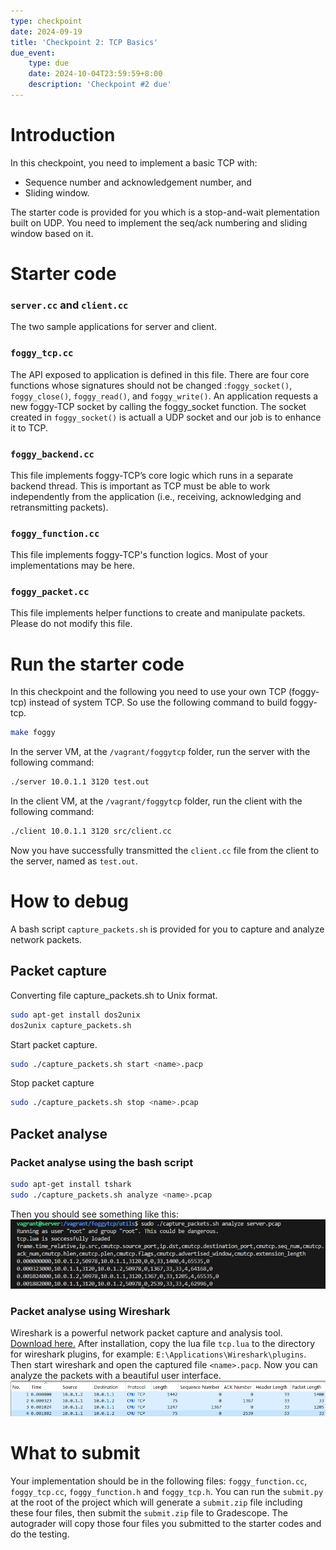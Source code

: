 ```yaml
---
type: checkpoint
date: 2024-09-19
title: 'Checkpoint 2: TCP Basics'
due_event: 
    type: due
    date: 2024-10-04T23:59:59+8:00
    description: 'Checkpoint #2 due'
---
```


# Introduction
In this checkpoint, you need to implement a basic TCP with:

* Sequence number and acknowledgement number, and
* Sliding window.

The starter code is provided for you which is a stop-and-wait plementation built on UDP. You need to implement the seq/ack numbering and sliding window based on it.

# Starter code

### ```server.cc``` and ```client.cc```
The two sample applications for server and client. 

### ```foggy_tcp.cc```
The API exposed to application is defined in this file. There are four core functions whose signatures should not be changed :```foggy_socket()```, ```foggy_close()```, ```foggy_read()```, and ```foggy_write()```. An application requests a new foggy-TCP socket by calling the foggy_socket function. The socket created in ```foggy_socket()``` is actuall a UDP socket and our job is to enhance it to TCP.

### ```foggy_backend.cc```
This file implements foggy-TCP’s core logic which runs in a separate backend thread. This is important as TCP must
be able to work independently from the application (i.e., receiving, acknowledging and retransmitting packets). 

### ```foggy_function.cc```
This file implements foggy-TCP's function logics. Most of your implementations may be here.

### ```foggy_packet.cc```
This file implements helper functions to create and manipulate packets. Please do not modify this file.

# Run the starter code
In this checkpoint and the following you need to use your own TCP (foggy-tcp) instead of system TCP. So use the following command to build foggy-tcp.
```bash
make foggy
```

In the server VM, at the `/vagrant/foggytcp` folder, run the server with the following command:
```bash
./server 10.0.1.1 3120 test.out
```

In the client VM, at the `/vagrant/foggytcp` folder, run the client with the following command:
```bash
./client 10.0.1.1 3120 src/client.cc
```

Now you have successfully transmitted the `client.cc` file from the client to the server, named as `test.out`.

# How to debug
A bash script ```capture_packets.sh``` is provided for you to capture and analyze network packets.

## Packet capture
Converting file capture_packets.sh to Unix format.
```bash
sudo apt-get install dos2unix
dos2unix capture_packets.sh
```

Start packet capture.
```bash
sudo ./capture_packets.sh start <name>.pacp
```

Stop packet capture
```bash
sudo ./capture_packets.sh stop <name>.pcap
```

## Packet analyse

### Packet analyse using the bash script
```bash
sudo apt-get install tshark
sudo ./capture_packets.sh analyze <name>.pcap
```
Then you should see something like this:
![](../_images/cp2/pkt_analyze_bash.png)


### Packet analyse using Wireshark
Wireshark is a powerful network packet capture and analysis tool. [Download here.](https://www.wireshark.org/download.html) After installation, copy the lua file ```tcp.lua``` to the directory for wireshark plugins, for example: ```E:\Applications\Wireshark\plugins```. Then start wireshark and open the captured file ```<name>.pacp```. Now you can analyze the packets with a beautiful user interface.
![](../_images/cp2/pkt_analyze_wireshark.png)

# What to submit
Your implementation should be in the following files: ```foggy_function.cc```, ```foggy_tcp.cc```, ```foggy_function.h``` and ```foggy_tcp.h```. You can run the `submit.py` at the root of the project which will generate a `submit.zip` file including these four files, then submit the `submit.zip` file to Gradescope. The autograder will copy those four files you submitted to the starter codes and do the testing. 
